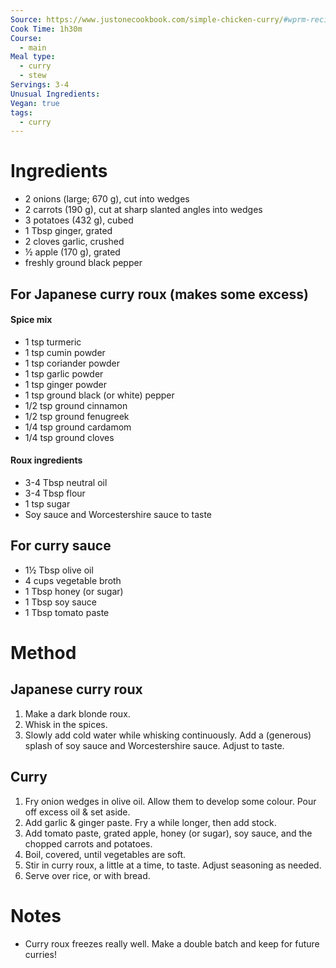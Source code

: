 ```yaml
---
Source: https://www.justonecookbook.com/simple-chicken-curry/#wprm-recipe-container-59001
Cook Time: 1h30m
Course:
  - main
Meal type:
  - curry
  - stew
Servings: 3-4
Unusual Ingredients: 
Vegan: true
tags:
  - curry
---
```

# Ingredients

- 2 onions (large; 670 g), cut into wedges
- 2 carrots (190 g), cut at sharp slanted angles into wedges
- 3 potatoes (432 g), cubed
- 1 Tbsp ginger, grated
- 2 cloves garlic, crushed
- ½ apple (170 g), grated
- freshly ground black pepper

## For Japanese curry roux (makes some excess)

#### Spice mix

- 1 tsp turmeric
- 1 tsp cumin powder
- 1 tsp coriander powder
- 1 tsp garlic powder
- 1 tsp ginger powder
- 1 tsp ground black (or white) pepper
- 1/2 tsp ground cinnamon
- 1/2 tsp ground fenugreek
- 1/4 tsp ground cardamom
- 1/4 tsp ground cloves

#### Roux ingredients

- 3-4 Tbsp neutral oil
- 3-4 Tbsp flour
- 1 tsp sugar
- Soy sauce and Worcestershire sauce to taste

## For curry sauce

- 1½ Tbsp olive oil
- 4 cups vegetable broth
- 1 Tbsp honey (or sugar)
- 1 Tbsp soy sauce
- 1 Tbsp tomato paste

# Method

## Japanese curry roux

1. Make a dark blonde roux.
2. Whisk in the spices.
3. Slowly add cold water while whisking continuously. Add a (generous) splash of soy sauce and Worcestershire sauce. Adjust to taste.

## Curry

1. Fry onion wedges in olive oil. Allow them to develop some colour. Pour off excess oil & set aside.
2. Add garlic & ginger paste. Fry a while longer, then add stock.
3. Add tomato paste, grated apple, honey (or sugar), soy sauce, and the chopped carrots and potatoes.
4. Boil, covered, until vegetables are soft.
5. Stir in curry roux, a little at a time, to taste. Adjust seasoning as needed.
6. Serve over rice, or with bread.

# Notes

- Curry roux freezes really well. Make a double batch and keep for future curries!